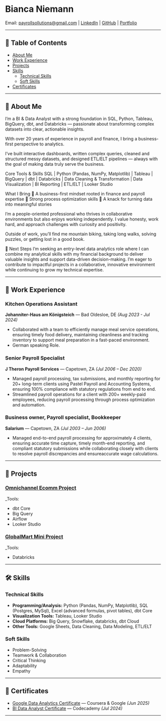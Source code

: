# Bianca Niemann

Email: payrollsollutions@gmail.com | [LinkedIn](https://www.linkedin.com/in/bianca-niemann/) | [GitHub](https://github.com/BiancaNiemann) | [Portfolio](https://payrollsollutions.wixsite.com/bianca-niemann)

---

## 📌 Table of Contents
- [About Me](#about-me)
- [Work Experience](#work-experience)
- [Projects](#projects)
- [Skills](#skills)
  - [Technical Skills](#technical-skills)
  - [Soft Skills](#soft-skills)
- [Certificates](#certificates)

---

## 👤 About Me
I’m a BI & Data Analyst with a strong foundation in SQL, Python, Tableau, BigQuery, dbt, and Databricks — passionate about transforming complex datasets into clear, actionable insights.

With over 20 years of experience in payroll and finance, I bring a business-first perspective to analytics. 

​I’ve built interactive dashboards, written complex queries, cleaned and structured messy datasets, and designed ETL/ELT pipelines — always with the goal of making data truly serve the business.

​Core Tools & Skills
SQL | Python (Pandas, NumPy, Matplotlib) | Tableau | BigQuery | dbt | Databricks | Data Cleaning & Transformation | Data Visualization | BI Reporting | ETL/ELT | Looker Studio

What I Bring
🔹 A business-first mindset rooted in finance and payroll expertise
🔹 Strong process optimization skills
🔹 A knack for turning data into meaningful stories

​I’m a people-oriented professional who thrives in collaborative environments but also enjoys working independently. I value honesty, work hard, and approach challenges with curiosity and positivity.

​Outside of work, you’ll find me mountain biking, taking long walks, solving puzzles, or getting lost in a good book.

​🚀 Next Steps
I’m seeking an entry-level data analytics role where I can combine my analytical skills with my financial background to deliver valuable insights and support data-driven decision-making. I’m eager to contribute to impactful projects in a collaborative, innovative environment while continuing to grow my technical expertise.

---

## 💼 Work Experience

### Kitchen Operations Assistant
**Johanniter-Haus am Königsteich** — Bad Oldesloe, DE _(Aug 2023 - Jul 2024)_  
- Collaborated with a team to efficiently manage meal service operations, ensuring timely food delivery, maintaining cleanliness and tracking inventory to support meal preparation in a fast-paced environment.
- German speaking Role.

### Senior Payroll Specialist
**J Theron Payroll Services** — Capetown, ZA _(Jul 2006 – Dec 2020)_  
- Managed payroll processing, tax submissions, and monthly reporting for 20+ long-term clients using Pastel Payroll and Accounting Systems, ensuring 100% compliance with statutory regulations from end to end.
- Streamlined payroll operations for a client with 200+ weekly-paid employees, reducing payroll processing through process optimization and automation.

### Business owner, Payroll specialist, Bookkeeper 
**Salarium** — Capetown, ZA _(Jul 2003 – Jun 2006)_  
- Managed end-to-end payroll processing for approximately 4 clients, ensuring accurate time capture, timely month-end reporting, and compliant statutory submissions while collaborating closely with clients to resolve payroll discrepancies and ensureaccurate wage calculations.
---

## 🚀 Projects

### [Omnichannel Ecomm Project](https://github.com/BiancaNiemann/ecomm_project)  
_Tools: 
  * dbt Core
  * Big Query
  * Airflow
  * Looker Studio

### [GlobalMart Mini Project](https://github.com/BiancaNiemann/databricks_Global_Mart_Mini-Project)  
_Tools: 
  * Databricks

---

## 🛠 Skills

### Technical Skills
- **Programming/Analysis:** Python (Pandas, NumPy, Matplotlib), SQL (Postgres, MySql), Excel (advanced formulas, pivot tables), dbt Core
- **Visualization Tools:** Tableau, Looker Studio
- **Cloud Platforms:** Big Query, Snowflake, databricks, dbt Cloud
- **Other Tools:** Google Sheets, Data Cleaning, Data Modeling, ETL/ELT  

### Soft Skills
- Problem-Solving  
- Teamwork & Collaboration  
- Critical Thinking  
- Adaptability  
- Empathy  

---

## 📜 Certificates

- [Google Data Analytics Certificate](https://github.com/BiancaNiemann/Certificates/blob/main/Data_Analyst_Certs/Coursera%20-%20Google%20Data%20Analytics%20Full%20Cert.pdf) — Coursera & Google _(Jun 2025)_  
- [BI Data Analyst Certificate](https://github.com/BiancaNiemann/Certificates/blob/main/Data_Analyst_Certs/Codecademy%20-%20BI%20Data%20Analyst.pdf) — Codecademy _(Jul 2024)_  

---
